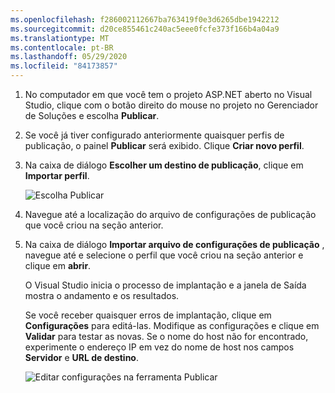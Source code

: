 ```yaml
---
ms.openlocfilehash: f286002112667ba763419f0e3d6265dbe1942212
ms.sourcegitcommit: d20ce855461c240ac5eee0fcfe373f166b4a04a9
ms.translationtype: MT
ms.contentlocale: pt-BR
ms.lasthandoff: 05/29/2020
ms.locfileid: "84173857"
---
```


1. No computador em que você tem o projeto ASP.NET aberto no Visual Studio, clique com o botão direito do mouse no projeto no Gerenciador de Soluções e escolha **Publicar**.

1. Se você já tiver configurado anteriormente quaisquer perfis de publicação, o painel **Publicar** será exibido. Clique **Criar novo perfil**.

1. Na caixa de diálogo **Escolher um destino de publicação**, clique em **Importar perfil**.

    ![Escolha Publicar](../../deployment/media/tutorial-publish-tool-import-profile.png)

1. Navegue até a localização do arquivo de configurações de publicação que você criou na seção anterior.

1. Na caixa de diálogo **Importar arquivo de configurações de publicação** , navegue até e selecione o perfil que você criou na seção anterior e clique em **abrir**.

    O Visual Studio inicia o processo de implantação e a janela de Saída mostra o andamento e os resultados.

    Se você receber quaisquer erros de implantação, clique em **Configurações** para editá-las. Modifique as configurações e clique em **Validar** para testar as novas. Se o nome do host não for encontrado, experimente o endereço IP em vez do nome de host nos campos **Servidor** e **URL de destino**.

    ![Editar configurações na ferramenta Publicar](../../deployment/media/tutorial-configure-publish-settings-in-tool.png)
